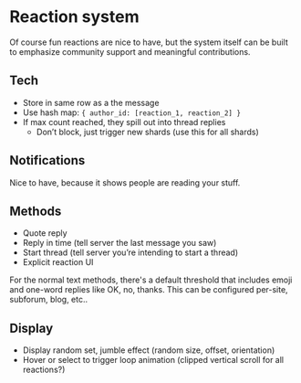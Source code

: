 # Reaction system

Of course fun reactions are nice to have, but the system itself can be built to emphasize community support and meaningful contributions.

## Tech

- Store in same row as a the message
- Use hash map: `{ author_id: [reaction_1, reaction_2] }`
- If max count reached, they spill out into thread replies
  - Don’t block, just trigger new shards (use this for all shards)

## Notifications

Nice to have, because it shows people are reading your stuff.

## Methods

- Quote reply
- Reply in time (tell server the last message you saw)
- Start thread (tell server you’re intending to start a thread)
- Explicit reaction UI

For the normal text methods, there's a default threshold that includes emoji and one-word replies like OK, no, thanks. This can be configured per-site, subforum, blog, etc..

## Display

- Display random set, jumble effect (random size, offset, orientation)
- Hover or select to trigger loop animation (clipped vertical scroll for all reactions?)
